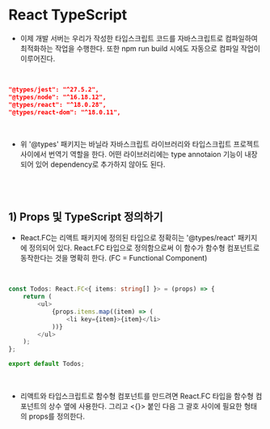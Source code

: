 # React TypeScript

-   이제 개발 서버는 우리가 작성한 타입스크립트 코드를 자바스크립트로 컴파일하여 최적화하는 작업을 수행한다. 또한 npm run build 시에도 자동으로 컴파일 작업이 이루어진다.

<br>

```json
"@types/jest": "^27.5.2",
"@types/node": "^16.18.12",
"@types/react": "^18.0.28",
"@types/react-dom": "^18.0.11",
```

<br>

-   위 '@types' 패키지는 바닐라 자바스크립트 라이브러리와 타입스크립트 프로젝트 사이에서 번역기 역할을 한다. 어떤 라이브러리에는 type annotaion 기능이 내장되어 있어 dependency로 추가하지 않아도 된다.

<br><br>

## 1) Props 및 TypeScript 정의하기

-   React.FC는 리액트 패키지에 정의된 타입으로 정확히는 '@types/react' 패키지에 정의되어 있다. React.FC 타입으로 정의함으로써 이 함수가 함수형 컴포넌트로 동작한다는 것을 명확히 한다. (FC = Functional Component)

<br>

```typescript
const Todos: React.FC<{ items: string[] }> = (props) => {
    return (
        <ul>
            {props.items.map((item) => (
                <li key={item}>{item}</li>
            ))}
        </ul>
    );
};

export default Todos;
```

<br>

-   리액트와 타입스크립트로 함수형 컴포넌트를 만드려면 React.FC 타입을 함수형 컴포넌트의 상수 옆에 사용한다. 그리고 <{}> 붙인 다음 그 괄호 사이에 필요한 형태의
    props를 정의한다.
